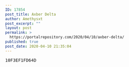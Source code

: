 ```yaml
---
ID: 17854
post_title: Axber Delta
author: Amethysxt
post_excerpt: ""
layout: post
permalink: >
  https://portalrepository.com/2020/04/10/axber-delta/
published: true
post_date: 2020-04-10 21:35:04
---
```

<pre>10F3EF1FD64D</pre>